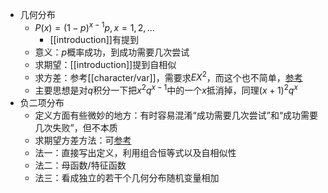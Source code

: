 - 几何分布
  - $P(x)=(1-p)^{x-1}p, x=1,2,...$
    - [[introduction]]有提到
  - 意义：$p$概率成功，到成功需要几次尝试
  - 求期望：[[introduction]]提到自相似
  - 求方差：参考[[character/var]]，需要求$EX^2$，而这个也不简单，[参考](https://zhuanlan.zhihu.com/p/166653762)
  - 主要思想是对$q$积分一下把$x^2q^{x-1}$中的一个$x$抵消掉，同理$(x+1)^2q^x$
- 负二项分布
  - 定义方面有些微妙的地方：有时容易混淆“成功需要几次尝试”和“成功需要几次失败”，但不本质
  - 求期望方差方法：可[参考](https://zhuanlan.zhihu.com/p/166653762)
  - 法一：直接写出定义，利用组合恒等式以及自相似性
  - 法二：母函数/特征函数
  - 法三：看成独立的若干个几何分布随机变量相加